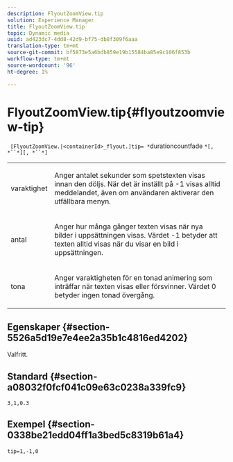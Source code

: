 ```yaml
---
description: FlyoutZoomView.tip
solution: Experience Manager
title: FlyoutZoomView.tip
topic: Dynamic media
uuid: ad423dc7-4dd8-42d9-bf75-db8f309f6aaa
translation-type: tm+mt
source-git-commit: bf5873e5a6bdb859e19b15584ba85e9c106f853b
workflow-type: tm+mt
source-wordcount: '96'
ht-degree: 1%

---
```



# FlyoutZoomView.tip{#flyoutzoomview-tip}

` [FlyoutZoomView.|<containerId>_flyout.]tip= *`durationcountfade `*[, *``*][, *``*]`

<table id="table_3BA079B51B644219BB8E2A68A13A8D90"> 
 <tbody> 
  <tr> 
   <td colname="col1"> <p> <span class="codeph"> <span class="varname"> varaktighet</span> </span> </p> </td> 
   <td colname="col2"> <p>Anger antalet sekunder som spetstexten visas innan den döljs. När det är inställt på <span class="codeph"> -1</span> visas alltid meddelandet, även om användaren aktiverar den utfällbara menyn. </p> </td> 
  </tr> 
  <tr> 
   <td colname="col1"> <p> <span class="codeph"> <span class="varname"> antal</span> </span> </p> </td> 
   <td colname="col2"> <p>Anger hur många gånger texten visas när nya bilder i uppsättningen visas. Värdet <span class="codeph"> -1</span> betyder att texten alltid visas när du visar en bild i uppsättningen. </p> </td> 
  </tr> 
  <tr> 
   <td colname="col1"> <p> <span class="codeph"> <span class="varname"> tona</span> </span> </p> </td> 
   <td colname="col2"> <p>Anger varaktigheten för en tonad animering som inträffar när texten visas eller försvinner. Värdet <span class="codeph"> 0</span> betyder ingen tonad övergång. </p> </td> 
  </tr> 
 </tbody> 
</table>

## Egenskaper {#section-5526a5d19e7e4ee2a35b1c4816ed4202}

Valfritt.

## Standard {#section-a08032f0fcf041c09e63c0238a339fc9}

`3,1,0.3`

## Exempel {#section-0338be21edd04ff1a3bed5c8319b61a4}

`tip=1,-1,0`
